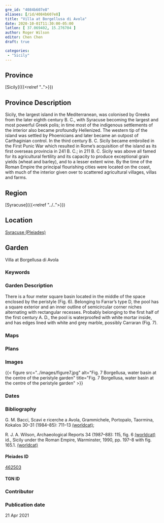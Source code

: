 ```yaml
---
gre_id: "4084b607e8"
aliases: [/id/4084b607e8]
title: "Villa at Borgellusa di Avola"
date: 2020-10-01T11:30:00-05:00
latlon: [ 37.069402, 15.276704 ]
author: Roger Wilson
editor: Chen Chen
draft: true

categories:
 - "Sicily"
---
```


## Province

[Sicily]({{<relref "..">}})

## Province Description
Sicily, the largest island in the Mediterranean, was colonised by Greeks from the later eighth century B. C., with Syracuse becoming the largest and most powerful Greek polis; in time most of the indigenous settlements of the interior also became profoundly Hellenized. The western tip of the island was settled by Phoenicians and later became an outpost of Carthaginian control. In the third century B. C. Sicily became embroiled in the First Punic War which resulted in Rome’s acquisition of the island as its first overseas provincia in 241 B. C.; in 211 B. C. Sicily was above all famed for its agricultural fertility and its capacity to produce exceptional grain yields (wheat and barley), and to a lesser extent wine. By the time of the Roman Empire the principal flourishing cities were located on the coast, with much of the interior given over to scattered agricultural villages, villas and farms.

## Region

[Syracuse]({{<relref "../..">}})

<!--### Sublocation Description-->

<!-- DESCRIPTION -->


## Location

[Syracuse (Pleiades)](https://pleiades.stoa.org/places/462503)

<!--### Location Description-->

<!-- LEAVE THIS BLANK FOR NOW -->

<!--## Sublocation-->

<!--
[AREA WITHIN LOCATION, LIKE “PALATINE HILL”](GEOREFERENCE LINK)
A sublocation is any area larger than an individual garden, but located within a location. I would always try to include a link to a controlled vocabulary here if possible. This ID may well be different from the Garden ID, e.g., Pompeii versus a Garden in one of the houses which has its own Pleiades ID.
-->

<!--### Sublocation Description-->

<!-- DESCRIPTION -->

## Garden

Villa at Borgellusa di Avola

### Keywords

<!-- [urban villas](#) -->


### Garden Description

There is a four meter square basin located in the middle of the space enclosed by the peristyle (Fig. 6). Belonging to Farrar’s type D, the pool has a square exterior and an inner outline of semicircular corner niches alternating with rectangular recesses. Probably belonging to the first half of the first century A. D., the pool is waterproofed with white mortar inside, and has edges lined with white and grey marble, possibly Carraran (Fig. 7).

### Maps

<!--
{{< figure src="IMG_URL" alt="ALT_TEXT" title="CAPTION" >}}
-->

### Plans

<!--{{< figure src="../images/cologne_atrium_plan1_EUR_GI_ColClaAA_Ah_carroll.jpg" alt="Plan of the Atrium House at Colonia Claudia Ara Agrippinensium (Cologne); rights statement" title="Plan 1: Plan of the so-called 'atrium house' with an apsidal pool (P) in its garden courtyard (G). Adapted from Precht 1971, fig. 2. (Rights statement)" >}}-->

### Images

{{< figure src="../images/figure7.jpg" alt="Fig. 7  Borgellusa, water basin at the centre of the peristyle garden" title="Fig. 7  Borgellusa, water basin at the centre of the peristyle garden" >}}

### Dates


### Bibliography
G. M. Bacci, Scavi e ricerche a Avola, Grammichele, Portopalo, Taormina, Kokalos 30–31 (1984–85):  711–13 [(worldcat)](http://www.worldcat.org/oclc/186378054);

R. J. A. Wilson, Archaeological Reports 34 (1987–88):  115, fig. 6 [(worldcat)]()
id., Sicily under the Roman Empire, Warminster, 1990, pp. 197–8  with fig. 165.1. [(worldcat)](http://www.worldcat.org/oclc/608028740)

<!--#### Periodo ID-->

<!-- [PERIODO_ID](https://pleiades.stoa.org/places/PLEIADES_ID) -->

#### Pleiades ID

[462503](https://pleiades.stoa.org/places/462503)

#### TGN ID


### Contributor


### Publication date

21 Apr 2021


<!--### Related articles-->

<!-- Links to other related articles. Leave blank for now -->